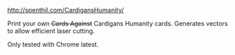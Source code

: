 http://spenthil.com/CardigansHumanity/

Print your own ~~Cards Against~~ Cardigans Humanity cards. Generates vectors to allow efficient laser cutting. 

Only tested with Chrome latest.

